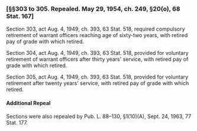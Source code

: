 ### [§§303 to 305. Repealed. May 29, 1954, ch. 249, §20(o), 68 Stat. 167] ###

Section 303, act Aug. 4, 1949, ch. 393, 63 Stat. 518, required compulsory retirement of warrant officers reaching age of sixty-two years, with retired pay of grade with which retired.

Section 304, act Aug. 4, 1949, ch. 393, 63 Stat. 518, provided for voluntary retirement of warrant officers after thirty years' service, with retired pay of grade with which retired.

Section 305, act Aug. 4, 1949, ch. 393, 63 Stat. 518, provided for voluntary retirement after twenty years' service, with retired pay of grade with which retired.

#### Additional Repeal ####

Sections were also repealed by Pub. L. 88–130, §1(10)(A), Sept. 24, 1963, 77 Stat. 177.